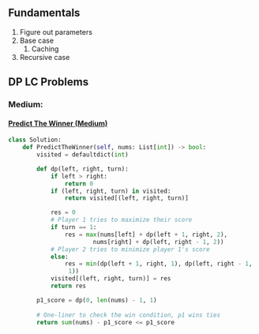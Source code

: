 ## Fundamentals

1. Figure out parameters
2. Base case
	1. Caching
3. Recursive case


## DP LC Problems


### Medium:

#### [Predict The Winner (Medium)](https://leetcode.com/problems/predict-the-winner/description/)

```python
class Solution:
    def PredictTheWinner(self, nums: List[int]) -> bool:
        visited = defaultdict(int)

        def dp(left, right, turn):
            if left > right:
                return 0
            if (left, right, turn) in visited:
                return visited[(left, right, turn)]

            res = 0 
            # Player 1 tries to maximize their score
            if turn == 1:
                res = max(nums[left] + dp(left + 1, right, 2),
                        nums[right] + dp(left, right - 1, 2))
            # Player 2 tries to minimize player 1's score
            else:
                res = min(dp(left + 1, right, 1), dp(left, right - 1,
                 1))
            visited[(left, right, turn)] = res
            return res

        p1_score = dp(0, len(nums) - 1, 1)
        
        # One-liner to check the win condition, p1 wins ties
        return sum(nums) - p1_score <= p1_score

```

